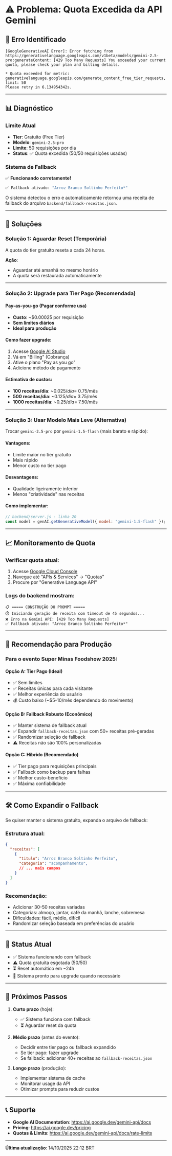 # ⚠️ Problema: Quota Excedida da API Gemini

## 🔴 Erro Identificado

```
[GoogleGenerativeAI Error]: Error fetching from https://generativelanguage.googleapis.com/v1beta/models/gemini-2.5-pro:generateContent: [429 Too Many Requests] You exceeded your current quota, please check your plan and billing details.

* Quota exceeded for metric: generativelanguage.googleapis.com/generate_content_free_tier_requests, limit: 50
Please retry in 6.134954342s.
```

---

## 📊 Diagnóstico

### Limite Atual
- **Tier**: Gratuito (Free Tier)
- **Modelo**: `gemini-2.5-pro`
- **Limite**: 50 requisições por dia
- **Status**: ✅ Quota excedida (50/50 requisições usadas)

### Sistema de Fallback
✅ **Funcionando corretamente!**
```javascript
✅ Fallback ativado: "Arroz Branco Soltinho Perfeito*"
```

O sistema detectou o erro e automaticamente retornou uma receita de fallback do arquivo `backend/fallback-receitas.json`.

---

## 🔧 Soluções

### Solução 1: Aguardar Reset (Temporária)
A quota do tier gratuito reseta a cada 24 horas.

**Ação**:
- Aguardar até amanhã no mesmo horário
- A quota será restaurada automaticamente

---

### Solução 2: Upgrade para Tier Pago (Recomendada)

#### **Pay-as-you-go (Pagar conforme usa)**
- **Custo**: ~$0.00025 por requisição
- **Sem limites diários**
- **Ideal para produção**

#### Como fazer upgrade:
1. Acesse [Google AI Studio](https://ai.google.dev/)
2. Vá em "Billing" (Cobrança)
3. Ative o plano "Pay as you go"
4. Adicione método de pagamento

#### Estimativa de custos:
- **100 receitas/dia**: ~$0.025/dia = ~$0.75/mês
- **500 receitas/dia**: ~$0.125/dia = ~$3.75/mês
- **1000 receitas/dia**: ~$0.25/dia = ~$7.50/mês

---

### Solução 3: Usar Modelo Mais Leve (Alternativa)

Trocar `gemini-2.5-pro` por `gemini-1.5-flash` (mais barato e rápido):

#### Vantagens:
- Limite maior no tier gratuito
- Mais rápido
- Menor custo no tier pago

#### Desvantagens:
- Qualidade ligeiramente inferior
- Menos "criatividade" nas receitas

#### Como implementar:
```javascript
// backend/server.js - linha 20
const model = genAI.getGenerativeModel({ model: "gemini-1.5-flash" });
```

---

## 📈 Monitoramento de Quota

### Verificar quota atual:
1. Acesse [Google Cloud Console](https://console.cloud.google.com/)
2. Navegue até "APIs & Services" → "Quotas"
3. Procure por "Generative Language API"

### Logs do backend mostram:
```
📋 ===== CONSTRUÇÃO DO PROMPT =====
⏱️ Iniciando geração de receita com timeout de 45 segundos...
❌ Erro na Gemini API: [429 Too Many Requests]
✅ Fallback ativado: "Arroz Branco Soltinho Perfeito*"
```

---

## 🎯 Recomendação para Produção

### Para o evento Super Minas Foodshow 2025:

#### Opção A: Tier Pago (Ideal)
- ✅ Sem limites
- ✅ Receitas únicas para cada visitante
- ✅ Melhor experiência do usuário
- 💰 Custo baixo (~$5-10/mês dependendo do movimento)

#### Opção B: Fallback Robusto (Econômico)
- ✅ Manter sistema de fallback atual
- ✅ Expandir `fallback-receitas.json` com 50+ receitas pré-geradas
- ✅ Randomizar seleção de fallback
- ⚠️ Receitas não são 100% personalizadas

#### Opção C: Híbrido (Recomendado)
- ✅ Tier pago para requisições principais
- ✅ Fallback como backup para falhas
- ✅ Melhor custo-benefício
- ✅ Máxima confiabilidade

---

## 🛠️ Como Expandir o Fallback

Se quiser manter o sistema gratuito, expanda o arquivo de fallback:

### Estrutura atual:
```json
{
  "receitas": [
    {
      "titulo": "Arroz Branco Soltinho Perfeito",
      "categoria": "acompanhamento",
      // ... mais campos
    }
  ]
}
```

### Recomendação:
- Adicionar 30-50 receitas variadas
- Categorias: almoço, jantar, café da manhã, lanche, sobremesa
- Dificuldades: fácil, médio, difícil
- Randomizar seleção baseada em preferências do usuário

---

## 📝 Status Atual

- ✅ Sistema funcionando com fallback
- ⚠️ Quota gratuita esgotada (50/50)
- ⏳ Reset automático em ~24h
- 🎯 Sistema pronto para upgrade quando necessário

---

## 🚀 Próximos Passos

1. **Curto prazo** (hoje):
   - ✅ Sistema funciona com fallback
   - ⏳ Aguardar reset da quota

2. **Médio prazo** (antes do evento):
   - Decidir entre tier pago ou fallback expandido
   - Se tier pago: fazer upgrade
   - Se fallback: adicionar 40+ receitas ao `fallback-receitas.json`

3. **Longo prazo** (produção):
   - Implementar sistema de cache
   - Monitorar usage da API
   - Otimizar prompts para reduzir custos

---

## 📞 Suporte

- **Google AI Documentation**: https://ai.google.dev/gemini-api/docs
- **Pricing**: https://ai.google.dev/pricing
- **Quotas & Limits**: https://ai.google.dev/gemini-api/docs/rate-limits

---

**Última atualização**: 14/10/2025 22:12 BRT
